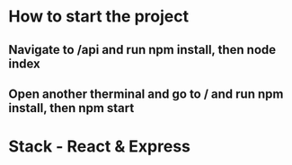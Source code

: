 # How to start the project
## Navigate to /api and run npm install, then node index
## Open another therminal and go to / and run npm install, then npm start
# Stack - React & Express